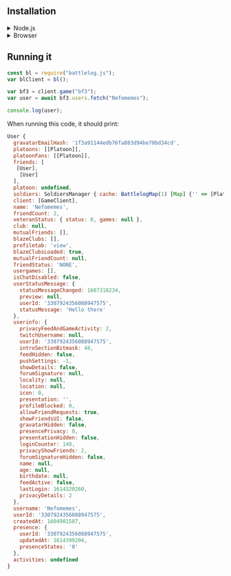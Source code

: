 ## Installation

<details>

<summary><bold>Node.js</bold></summary>
<br/>

If you are installing battlelog.js in a Node.js environment:

<details>

  <summary>NPM (not yet available)</summary>
<br/>
If you want to install this trough the NPM registry.

```bash
npm i battlelog.js
```

Or if you use Yarn:

```bash
yarn add battlelog.js
```

</details>
<details>
<summary>GitHub</summary>
<br/>

```bash
npm i Nefomemes/battlelog.js
```

Or if you use Yarn:

```
yarn add https://github.com/Nefomemes/battlelog.js.git
```

</details>
</details>

<details>

<summary>Browser</summary>

<br/>

First of all, you will need to get a CDN link. You can find a CDN link for this library in pretty much any major CDN services, like [JSDelivr](https://www.jsdelivr.com/package/npm/battlelog.js)

Note that due to [#67](https://github.com/Nefomemes/battlelog.js/issues/67), the production bundle is unusable. Please uae the development bundle instead.

</details>

## Running it

```js
const bl = require("battlelog.js");
var blClient = bl();

var bf3 = client.game("bf3");
var user = await bf3.users.fetch("Nefomemes");

console.log(user);
```

When running this code, it should print:

```js
User {
  gravatarEmailHash: '1f3a91144edb76fa883d94be70bd34cd',
  platoons: [[Platoon]],
  platoonFans: [[Platoon]],
  friends: [
   [User],
    [User]
  ],
  platoon: undefined,
  soldiers: SoldiersManager { cache: BattlelogMap(1) [Map] {'' => [Platoon]}, user: undefined },
  client: [GameClient],
  name: 'Nefomemes',
  friendCount: 2,
  veteranStatus: { status: 0, games: null },
  club: null,
  mutualFriends: [],
  blazeClubs: [],
  profiletab: 'view',
  blazeClubsLoaded: true,
  mutualFriendCount: null,
  friendStatus: 'NONE',
  usergames: [],
  isChatDisabled: false,
  userStatusMessage: {
    statusMessageChanged: 1607318234,
    preview: null,
    userId: '3307924356088947575',
    statusMessage: 'Hello there'
  },
  userinfo: {
    privacyFeedAndGameActivity: 2,
    twitchUsername: null,
    userId: '3307924356088947575',
    introSectionBitmask: 48,
    feedHidden: false,
    pushSettings: -1,
    showDetails: false,
    forumSignature: null,
    locality: null,
    location: null,
    icon: 0,
    presentation: '',
    profileBlocked: 0,
    allowFriendRequests: true,
    showFriendsUI: false,
    gravatarHidden: false,
    presencePrivacy: 0,
    presentationHidden: false,
    loginCounter: 140,
    privacyShowFriends: 2,
    forumSignatureHidden: false,
    name: null,
    age: null,
    birthdate: null,
    feedActive: false,
    lastLogin: 1614320260,
    privacyDetails: 2
  },
  username: 'Nefomemes',
  userId: '3307924356088947575',
  createdAt: 1604901587,
  presence: {
    userId: '3307924356088947575',
    updatedAt: 1614399204,
    presenceStates: '0'
  },
  activities: undefined
}
```

